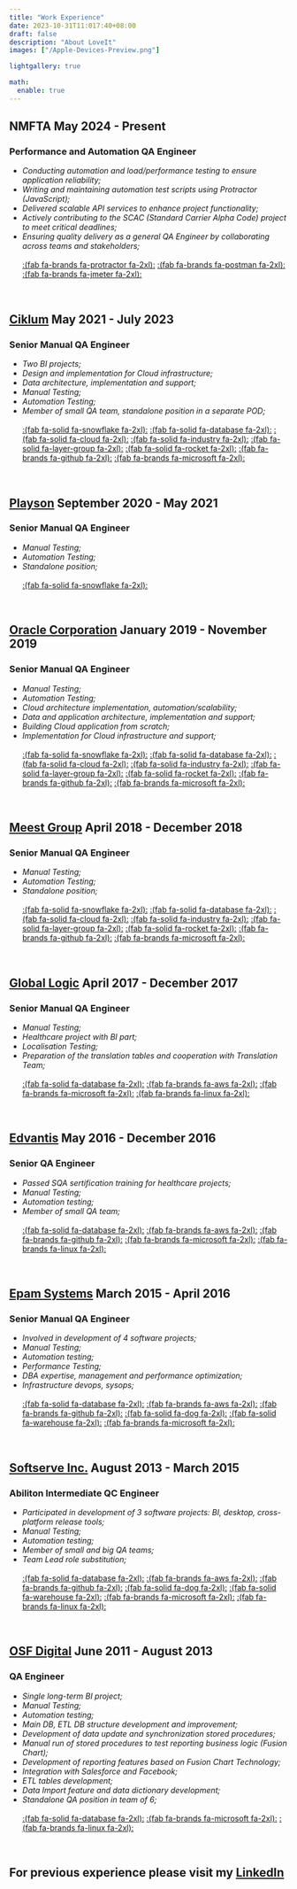 ```yaml
---
title: "Work Experience"
date: 2023-10-31T11:017:40+08:00
draft: false
description: "About LoveIt"
images: ["/Apple-Devices-Preview.png"]

lightgallery: true

math:
  enable: true
---
```


## **NMFTA May 2024 - Present** ##

### Performance and Automation QA Engineer ###

- *Conducting automation and load/performance testing to ensure application reliability;*  
- *Writing and maintaining automation test scripts using Protractor (JavaScript);*  
- *Delivered scalable API services to enhance project functionality;*  
- *Actively contributing to the SCAC (Standard Carrier Alpha Code) project to meet critical deadlines;*  
- *Ensuring quality delivery as a general QA Engineer by collaborating across teams and stakeholders;* \
\
[:(fab fa-brands fa-protractor  fa-2xl):](https://www.protractortest.org/) 
[:(fab fa-brands fa-postman  fa-2xl):](https://www.postman.com/)
[:(fab fa-brands fa-jmeter  fa-2xl):](https://jmeter.apache.org/)

&nbsp;

## **[Ciklum](https://www.ciklum.com/) May 2021 - July 2023** ##

### Senior Manual QA Engineer ###

- *Two BI projects;*  
- *Design and implementation for Cloud infrastructure;*  
- *Data architecture, implementation and support;*  
- *Manual Testing;*  
- *Automation Testing;*  
- *Member of small QA team, standalone position in a separate POD;* \
\
[:(fab fa-solid fa-snowflake  fa-2xl):](https://www.snowflake.com/en/) 
[:(fab fa-solid fa-database  fa-2xl):](https://www.microsoft.com/en-us/sql-server/)
[:(fab fa-solid fa-cloud  fa-2xl):](https://azure.microsoft.com/)
[:(fab fa-solid fa-industry  fa-2xl):](https://azure.microsoft.com/en-us/products/data-factory/)
[:(fab fa-solid fa-layer-group  fa-2xl):](https://www.databricks.com/)
[:(fab fa-solid fa-rocket  fa-2xl):](https://azure.microsoft.com/en-us/products/devops)
[:(fab fa-brands fa-github  fa-2xl):](https://www.github.com)
[:(fab fa-brands fa-microsoft  fa-2xl):](https://www.microsoft.com/en-us/windows-server)

&nbsp;

## **[Playson](https://playson.com/#) September 2020 - May 2021** ##

### Senior Manual QA Engineer ###

- *Manual Testing;*  
- *Automation Testing;*  
- *Standalone position;* \
\
[:(fab fa-solid fa-snowflake  fa-2xl):](https://www.snowflake.com/en/) 

&nbsp;

## **[Oracle Corporation](https://www.oracle.com/) January 2019 - November 2019** ##

### Senior Manual QA Engineer ###

- *Manual Testing;*  
- *Automation Testing;*  
- *Cloud architecture implementation, automation/scalability;*  
- *Data and application architecture, implementation and support;*  
- *Building Cloud application from scratch;*  
- *Implementation for Cloud infrastructure and support;* \
\
[:(fab fa-solid fa-snowflake  fa-2xl):](https://www.snowflake.com/en/) 
[:(fab fa-solid fa-database  fa-2xl):](https://www.microsoft.com/en-us/sql-server/)
[:(fab fa-solid fa-cloud  fa-2xl):](https://azure.microsoft.com/)
[:(fab fa-solid fa-industry  fa-2xl):](https://azure.microsoft.com/en-us/products/data-factory/)
[:(fab fa-solid fa-layer-group  fa-2xl):](https://www.databricks.com/)
[:(fab fa-solid fa-rocket  fa-2xl):](https://azure.microsoft.com/en-us/products/devops)
[:(fab fa-brands fa-github  fa-2xl):](https://www.github.com)
[:(fab fa-brands fa-microsoft  fa-2xl):](https://www.microsoft.com/en-us/windows-server)

&nbsp;

## **[Meest Group](https://ua.meest.com/) April 2018 - December 2018** ##

### Senior Manual QA Engineer ###

- *Manual Testing;*  
- *Automation Testing;*  
- *Standalone position;* \
\
[:(fab fa-solid fa-snowflake  fa-2xl):](https://www.snowflake.com/en/) 
[:(fab fa-solid fa-database  fa-2xl):](https://www.microsoft.com/en-us/sql-server/)
[:(fab fa-solid fa-cloud  fa-2xl):](https://azure.microsoft.com/)
[:(fab fa-solid fa-industry  fa-2xl):](https://azure.microsoft.com/en-us/products/data-factory/)
[:(fab fa-solid fa-layer-group  fa-2xl):](https://www.databricks.com/)
[:(fab fa-solid fa-rocket  fa-2xl):](https://azure.microsoft.com/en-us/products/devops)
[:(fab fa-brands fa-github  fa-2xl):](https://www.github.com)
[:(fab fa-brands fa-microsoft  fa-2xl):](https://www.microsoft.com/en-us/windows-server)

&nbsp;

## **[Global Logic](https://www.globallogic.com/ua/) April 2017 - December 2017** ##

### Senior Manual QA Engineer ###

- *Manual Testing;*  
- *Healthcare project with BI part;*  
- *Localisation Testing;*  
- *Preparation of the translation tables and cooperation with Translation Team;* \
\
[:(fab fa-solid fa-database  fa-2xl):](https://www.microsoft.com/en-us/sql-server/)
[:(fab fa-brands fa-aws  fa-2xl):](https://aws.amazon.com/)
[:(fab fa-brands fa-microsoft  fa-2xl):](https://www.microsoft.com/en-us/windows-server)
[:(fab fa-brands fa-linux  fa-2xl):](https://www.linux.org/)

&nbsp;

## **[Edvantis](https://www.edvantis.com/) May 2016 - December 2016** ##

### Senior QA Engineer ###

- *Passed SQA sertification training for healthcare projects;*  
- *Manual Testing;*  
- *Automation testing;*  
- *Member of small QA team;* \
\
[:(fab fa-solid fa-database  fa-2xl):](https://www.microsoft.com/en-us/sql-server/)
[:(fab fa-brands fa-aws  fa-2xl):](https://aws.amazon.com/)
[:(fab fa-brands fa-github  fa-2xl):](https://www.github.com)
[:(fab fa-brands fa-microsoft  fa-2xl):](https://www.microsoft.com/en-us/windows-server)
[:(fab fa-brands fa-linux  fa-2xl):](https://www.linux.org/)

&nbsp;

## **[Epam Systems](https://www.epam.com/) March 2015 - April 2016** ##

### Senior Manual QA Engineer ###

- *Involved in development of 4 software projects;*  
- *Manual Testing;*  
- *Automation testing;*  
- *Performance Testing;*  
- *DBA expertise, management and performance optimization;*  
- *Infrastructure devops, sysops;* \
\
[:(fab fa-solid fa-database  fa-2xl):](https://www.microsoft.com/en-us/sql-server/)
[:(fab fa-brands fa-aws  fa-2xl):](https://aws.amazon.com/)
[:(fab fa-brands fa-github  fa-2xl):](https://www.github.com)
[:(fab fa-solid fa-dog  fa-2xl):](https://www.datadoghq.com/)
[:(fab fa-solid fa-warehouse  fa-2xl):](https://www.zadara.com/)
[:(fab fa-brands fa-microsoft  fa-2xl):](https://www.microsoft.com/en-us/windows-server)

&nbsp;

## **[Softserve Inc.](https://www.softserveinc.com/en-us) August 2013 - March 2015** ##

### Abiliton Intermediate QC Engineer ###

- *Participated in development of 3 software projects: BI, desktop, cross-platform release tools;*  
- *Manual Testing;*  
- *Automation testing;*  
- *Member of small and big QA teams;*  
- *Team Lead role substitution;* \
\
[:(fab fa-solid fa-database  fa-2xl):](https://www.microsoft.com/en-us/sql-server/)
[:(fab fa-brands fa-aws  fa-2xl):](https://aws.amazon.com/)
[:(fab fa-brands fa-github  fa-2xl):](https://www.github.com)
[:(fab fa-solid fa-dog  fa-2xl):](https://www.datadoghq.com/)
[:(fab fa-solid fa-warehouse  fa-2xl):](https://www.zadara.com/)
[:(fab fa-brands fa-microsoft  fa-2xl):](https://www.microsoft.com/en-us/windows-server)
[:(fab fa-brands fa-linux  fa-2xl):](https://www.linux.org/)

&nbsp;

## **[OSF Digital](https://osf.digital/) June 2011 - August 2013** ##

### QA Engineer ###

- *Single long-term BI project;*  
- *Manual Testing;*  
- *Automation testing;*  
- *Main DB, ETL DB structure development and improvement;*  
- *Development of data update and synchronization stored procedures;*  
- *Manual run of stored procedures to test reporting business logic (Fusion Chart);*  
- *Development of reporting features based on Fusion Chart Technology;*  
- *Integration with Salesforce and Facebook;*  
- *ETL tables development;*  
- *Data Import feature and data dictionary development;*  
- *Standalone QA position in team of 6;* \
\
[:(fab fa-solid fa-database  fa-2xl):](https://www.microsoft.com/en-us/sql-server/)
[:(fab fa-brands fa-microsoft  fa-2xl):](https://www.microsoft.com/en-us/windows-server)
[:(fab fa-brands fa-linux  fa-2xl):](https://www.linux.org/)

&nbsp;

## **For previous experience please visit my [LinkedIn](https://www.linkedin.com/in/ruslan-yakovenko-85a66674/)** ##
